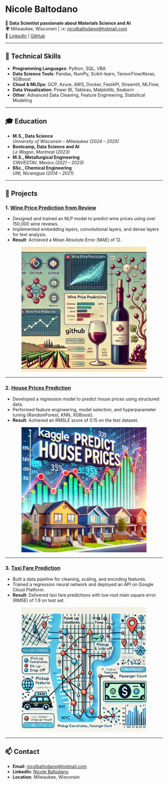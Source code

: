 # Nicole Baltodano

🌟 **Data Scientist passionate about Materials Science and AI**  
🌍 Milwaukee, Wisconsin | ✉️ [nicolbaltodano@hotmail.com](mailto:nicolbaltodano@hotmail.com)  
🔗 [LinkedIn](https://www.linkedin.com/in/nicole-baltodano-460941191/) | [GitHub](https://github.com/Nicole-baltodano)

---

## 🔧 Technical Skills

- **Programming Languages**: Python, SQL, VBA  
- **Data Science Tools**: Pandas, NumPy, Scikit-learn, TensorFlow/Keras, XGBoost  
- **Cloud & MLOps**: GCP, Azure, AWS, Docker, FastAPI, Streamlit, MLFlow,   
- **Data Visualization**: Power BI, Tableau, Matplotlib, Seaborn  
- **Other**: Advanced Data Cleaning, Feature Engineering, Statistical Modeling  

---

## 🎓 Education

- **M.S., Data Science**  
  *University of Wisconsin – Milwaukee (2024 – 2025)*  
- **Bootcamp, Data Science and AI**  
  *Le Wagon, Montreal (2023)*  
- **M.S., Metallurgical Engineering**  
  *CINVESTAV, Mexico (2021 – 2023)*  
- **BSc., Chemical Engineering**  
  *UNI, Nicaragua (2014 – 2021)*  

---

## 🚀 Projects

### 1. **[Wine Price Prediction from Review](https://github.com/nicole-baltodano/Wine_price_prediction_from_review)**  
- Designed and trained an NLP model to predict wine prices using over 150,000 wine reviews.  
- Implemented embedding layers, convolutional layers, and dense layers for text analysis.  
- **Result**: Achieved a Mean Absolute Error (MAE) of 12.

<p align="center">
  <img src="images/wine-repository-description.png" alt="Wine Project Graph" width="400">
</p>

---

### 2. **[House Prices Prediction](https://github.com/nicole-baltodano/House_prices_prediction)**  
- Developed a regression model to predict house prices using structured data.  
- Performed feature engineering, model selection, and hyperparameter tuning (RandomForest, KNN, XGBoost).  
- **Result**: Achieved an RMSLE score of 0.15 on the test dataset.

<p align="center">
  <img src="images/house-prices-repository-description.png" alt="House Prices Prediction Graph" width="400">
</p>

---

### 3. **[Taxi Fare Prediction](https://github.com/nicole-baltodano/nyc-taxi-fare-prediction)**  
- Built a data pipeline for cleaning, scaling, and encoding features.  
- Trained a regression neural network and deployed an API on Google Cloud Platform.  
- **Result**: Delivered taxi fare predictions with low root main square error (RMSE) of 1.9 on test set.

<p align="center">
  <img src="images/taxi-fare-graph.png" alt="Taxi Fare Prediction Graph" width="400">
</p>

---

## 📫 Contact

- **Email**: [nicolbaltodano@hotmail.com](mailto:nicolbaltodano@hotmail.com)  
- **LinkedIn**: [Nicole Baltodano](https://www.linkedin.com/in/nicole-baltodano-460941191/)  
- **Location**: Milwaukee, Wisconsin  
